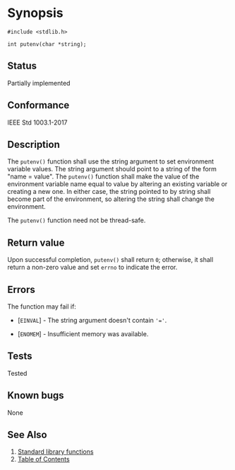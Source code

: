# Synopsis

`#include <stdlib.h>`

`int putenv(char *string);`

## Status

Partially implemented

## Conformance

IEEE Std 1003.1-2017

## Description

The `putenv()` function shall use the string argument to set environment variable values. The string argument should
point to a string of the form "name = value". The `putenv()` function shall make the value of the environment variable
name equal to value by altering an existing variable or creating a new one. In either case, the string pointed to by
string shall become part of the environment, so altering the string shall change the environment.

The `putenv()` function need not be thread-safe.

## Return value

Upon successful completion, `putenv()` shall return `0`; otherwise, it shall return a non-zero value and set `errno` to
indicate the error.

## Errors

The function may fail if:

* [`EINVAL`] - The string argument doesn't contain `'='`.

* [`ENOMEM`] - Insufficient memory was available.

## Tests

Tested

## Known bugs

None

## See Also

1. [Standard library functions](../README.md)
2. [Table of Contents](../../../README.md)
